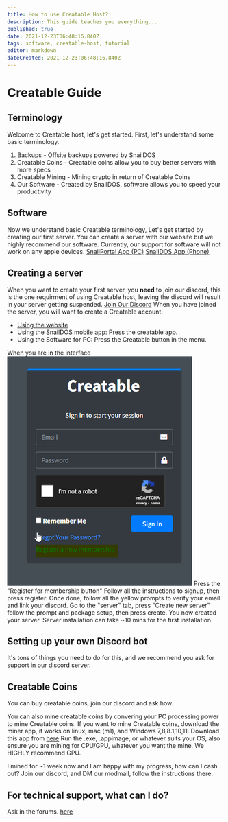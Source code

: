 ```yaml
---
title: How to use Creatable Host?
description: This guide teaches you everything...
published: true
date: 2021-12-23T06:48:16.840Z
tags: software, creatable-host, tutorial
editor: markdown
dateCreated: 2021-12-23T06:48:16.840Z
---
```


# Creatable Guide
## Terminology
Welcome to Creatable host, let's get started.
First, let's understand some basic terminology.
1. Backups - Offsite backups powered by SnailDOS
2. Creatable Coins - Creatable coins allow you to buy better servers with more specs
3. Creatable Mining - Mining crypto in return of Creatable Coins
4. Our Software - Created by SnailDOS, software allows you to speed your productivity
## Software
Now we understand basic Creatable terminology, Let's get started by creating our first server.
You can create a server with our website but we highly recommend our software.
Currently, our support for software will not work on any apple devices.
[SnailPortal App (PC)](https://idkyet.com)
[SnailDOS App (Phone)](https://idkyet.com)
## Creating a server
When you want to create your first server, you **need** to join our discord, this is the one requirment of using Creatable host, leaving the discord will result in your server getting suspended.
[Join Our Discord](https://invite.gg/snaildos)
When you have joined the server, you will want to create a Creatable account.
- [Using the website](https://server.snaildos.com)
- Using the SnailDOS mobile app: Press the creatable app.
- Using the Software for PC: Press the Creatable button in the menu.

When you are in the interface
![zbtghq.png](/zbtghq.png)
Press the "Register for membership button"
Follow all the instructions to signup, then press register.
Once done, follow all the yellow prompts to verify your email and link your discord.
Go to the "server" tab, press "Create new server" follow the prompt and package setup, then press create. You now created your server.
Server installation can take ~10 mins for the first installation.
## Setting up your own Discord bot
It's tons of things you need to do for this, and we recommend you ask for support in our discord server.
## Creatable Coins
You can buy creatable coins, join our discord and ask how.

You can also mine creatable coins by convering your PC processing power to mine Creatable coins.
If you want to mine Creatable coins, download the miner app, it works on linux, mac (m1), and Windows 7,8,8.1,10,11.
Download this app from [here](https://github.com/snaildos/SnailMiner/releases/tag/v1.0.0)
Run the .exe, .appimage, or whatever suits your OS, also ensure you are mining for CPU/GPU, whatever you want the mine. 
We HIGHLY recommend GPU.

I mined for ~1 week now and I am happy with my progress, how can I cash out?
Join our discord, and DM our modmail, follow the instructions there.

## For technical support, what can I do?
Ask in the forums. [here](https://community.snaildos.com)
